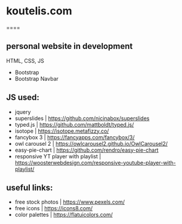 # koutelis.com
====

## personal website in development
HTML, CSS, JS

* Bootstrap
* Bootstrap Navbar

## JS used:
* jquery
* superslides | https://github.com/nicinabox/superslides
* typed.js | https://github.com/mattboldt/typed.js/
* isotope | https://isotope.metafizzy.co/
* fancybox 3 | https://fancyapps.com/fancybox/3/
* owl carousel 2 | https://owlcarousel2.github.io/OwlCarousel2/
* easy-pie-chart | https://github.com/rendro/easy-pie-chart
* responsive YT player with playlist | https://woosterwebdesign.com/responsive-youtube-player-with-playlist/

## useful links:
* free stock photos | https://www.pexels.com/
* free icons | https://icons8.com/
* color palettes | https://flatuicolors.com/